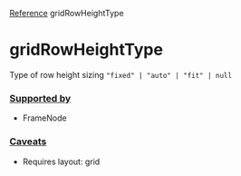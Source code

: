 [Reference](https://www.framer.com/developers/reference)
gridRowHeightType
# gridRowHeightType
Type of row height sizing
`"fixed" | "auto" | "fit" | null`
### [Supported by](https://www.framer.com/developers/reference/plugins-traits-grid-row-height-type#supported-by)
  * FrameNode


### [Caveats](https://www.framer.com/developers/reference/plugins-traits-grid-row-height-type#caveats)
  * Requires layout: grid


